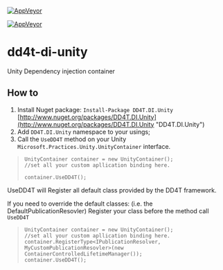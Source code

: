 
[![AppVeyor](https://ci.appveyor.com/api/projects/status/github/dd4t/DD4T.DI.Unity?branch=master&svg=true&passingText=master)](https://ci.appveyor.com/project/DD4T/dd4t-di-unity)

[![AppVeyor](https://ci.appveyor.com/api/projects/status/github/dd4t/DD4T.DI.Unity?branch=develop&svg=true&passingText=develop)](https://ci.appveyor.com/project/DD4T/dd4t-di-unity)

# dd4t-di-unity

Unity Dependency injection container



## How to 

1. Install Nuget package: `Install-Package DD4T.DI.Unity` [http://www.nuget.org/packages/DD4T.DI.Unity](http://www.nuget.org/packages/DD4T.DI.Unity "DD4T.DI.Unity")
2. Add `DD4T.DI.Unity` namespace to your usings;
3. Call the `UseDD4T` method on your Unity `Microsoft.Practices.Unity.UnityContainer` interface.

>     UnityContainer container = new UnityContainer();
>     //set all your custom apllication binding here.
>     
>     container.UseDD4T();



UseDD4T will Register all default class provided by the DD4T framework.

If you need to override the default classes: (i.e. the DefaultPublicationResovler) Register your class before the method call `UseDD4T`

>     UnityContainer container = new UnityContainer();
>     //set all your custom apllication binding here.
>     container.RegisterType<IPublicationResolver, MyCustomPublicationResovler>(new ContainerControlledLifetimeManager());
>     container.UseDD4T();

